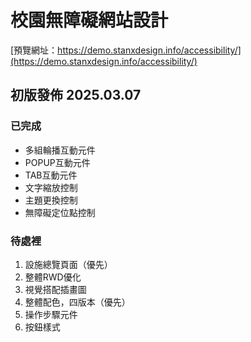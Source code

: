 # 校園無障礙網站設計

[預覽網址：https://demo.stanxdesign.info/accessibility/](https://demo.stanxdesign.info/accessibility/)


## 初版發佈 2025.03.07

### 已完成
* 多組輪播互動元件
* POPUP互動元件
* TAB互動元件
* 文字縮放控制
* 主題更換控制
* 無障礙定位點控制

### 待處裡
1. 設施總覽頁面（優先）
2. 整體RWD優化
3. 視覺搭配插畫圖
4. 整體配色，四版本（優先）
5. 操作步驟元件
6. 按鈕樣式
